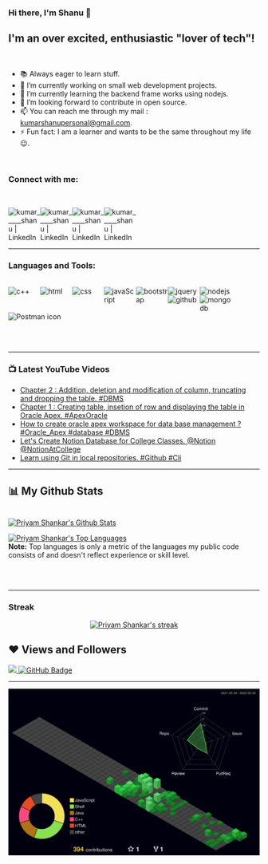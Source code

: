 ### Hi there, I'm Shanu 👋 
## I'm an over excited, enthusiastic "lover of tech"!

<br>

- 📚  Always eager to learn stuff.
- 🔭 I’m currently working on small web development projects.
- 🌱 I’m currently learning the backend frame works using nodejs.
- 👯 I’m looking forward to contribute in open source.
- 📫 You can reach me through my mail : kumarshanupersonal@gmail.com.
- ⚡ Fun fact: I am a learner and wants to be the same throughout my life 😉.

<br>

### Connect with me:

<br>

[<img align="left" alt="kumar_____shanu | LinkedIn" width="64px" src="https://cdn3.iconfinder.com/data/icons/2018-social-media-logotypes/1000/2018_social_media_popular_app_logo_linkedin-1024.png" />][linkedin]
[<img align="left" alt="kumar_____shanu | LinkedIn" width="64px" src="https://cdn3.iconfinder.com/data/icons/2018-social-media-logotypes/1000/2018_social_media_popular_app_logo_youtube-1024.png" />][youtube]
[<img align="left" alt="kumar_____shanu | LinkedIn" width="64px" src="https://cdn3.iconfinder.com/data/icons/2018-social-media-logotypes/1000/2018_social_media_popular_app_logo_instagram-1024.png" />][instagram]
[<img align="left" alt="kumar_____shanu | LinkedIn" width="64px" src="https://cdn3.iconfinder.com/data/icons/capsocial-round/500/twitter-1024.png" />][twitter]
<br>
<br>
<br>
<br>



---
### Languages and Tools:

<!-- languages and tools -->

<br>

<img align="left" alt="c++" width="64px" src="https://cdn.worldvectorlogo.com/logos/c.svg" />
<img align="left" alt="html" width="64px" src="https://cdn1.iconfinder.com/data/icons/logotypes/32/badge-html-5-1024.png" />
<img align="left" alt="css" width="64px" src="https://cdn1.iconfinder.com/data/icons/logotypes/32/badge-css-3-1024.png" />
<img align="left" alt="javaScript" width="64px" src="https://cdn2.iconfinder.com/data/icons/designer-skills/128/code-programming-javascript-software-develop-command-language-4096.png" />
<img align="left" alt="bootstrap" width="64px" src="https://camo.githubusercontent.com/84746920d1a9906680c387b3cc8753ee842e996fc8915abd295011e15b594b74/68747470733a2f2f676574626f6f7473747261702e636f6d2f646f63732f352e312f6173736574732f6272616e642f626f6f7473747261702d6c6f676f2d736861646f772e706e67" />
<img align="left" alt="jquery" width="64px" src="https://cdn3.iconfinder.com/data/icons/popular-services-brands/512/jquery-4096.png" />
<img align="left" alt="nodejs" width="64px" src="https://cdn0.iconfinder.com/data/icons/designer-skills/128/node-js-1024.png" />
<!-- ![Express icon]() -->
<img align="left" alt="github" width="64px" src="https://cdn4.iconfinder.com/data/icons/logos-3/512/mongodb-2-4096.png" />
<img align="left" alt="mongodb" width="64px" src="https://cdn2.iconfinder.com/data/icons/designer-skills/128/github-repository-svn-manage-files-contribute-branch-1024.png" />

![Postman icon](https://www.vectorlogo.zone/logos/getpostman/getpostman-icon.svg)

<br>
<br>



---

### 📺  Latest YouTube Videos

<!-- YOUTUBE:START -->
- [Chapter 2 : Addition, deletion and modification of column, truncating and dropping the table. #DBMS](https://www.youtube.com/watch?v=5BOkmOSgybc)
- [Chapter 1 : Creating table, insetion of row and displaying the table in Oracle Apex. #ApexOracle](https://www.youtube.com/watch?v=DTwi-jojsqI)
- [How to create oracle apex workspace for data base management ? #Oracle_Apex #database #DBMS](https://www.youtube.com/watch?v=kCM63DZgR8s)
- [Let&#39;s Create Notion Database for College Classes. @Notion @NotionAtCollege](https://www.youtube.com/watch?v=WNPkhB3eba4)
- [Learn using Git in local repositories. #Github #Cli](https://www.youtube.com/watch?v=m8gWEF1Y6Ek)
<!-- YOUTUBE:END -->

---

## 📊 My Github Stats

  <br/>
    <a href="https://github.com/Kr-Shanu/"><img alt="Priyam Shankar's Github Stats" src="https://github-readme-stats.vercel.app/api?username=Kr-Shanu&show_icons=true&count_private=true&theme=react&hide_border=true&bg_color=0D1117" /></a>

  <a href="https://github.com/Kr-Shanu/"><img alt="Priyam Shankar's Top Languages" src="https://github-readme-stats.vercel.app/api/top-langs/?username=Kr-Shanu&langs_count=8&count_private=true&layout=compact&theme=react&hide_border=true&bg_color=0D1117" /></a>
  <br/>
  <b>Note:</b> Top languages is only a metric of the languages my public code consists of and doesn't reflect experience or skill level.


<br/>
<br/>
    <a href="https://github.com/Kr-Shanu/>
<img alt="Priyam Shankar's Activity Graph" src="https://activity-graph.herokuapp.com/graph?username=Kr-Shanu&bg_color=0D1117&color=5BCDEC&line=5BCDEC&point=FFFFFF&hide_border=true" /></a>

---
  ### Streak
  
  <p align="center">
    <a href="https://github.com/Kr-Shanu/>
        <img title="🔥 Get streak stats for your profile at git.io/streak-stats" alt="Priyam Shankar's streak" src="https://github-readme-streak-stats.herokuapp.com/?user=Kr-Shanu&theme=black-ice&hide_border=true&stroke=0000&background=060A0CD0"/>
    </a>
</p>
                                                                                                     
<p align="center">
    <a href="https://github.com/Kr-Shanu/github-readme-streak-stats">
        <img title="🔥 Get streak stats for your profile at git.io/streak-stats" alt="Priyam Shankar's streak" src="https://github-readme-streak-stats.herokuapp.com/?user=Kr-Shanu&theme=black-ice&hide_border=true&stroke=0000&background=060A0CD0"/>
    </a>
</p>


## ❤ Views and Followers
<a href="https://github.com/Meghna-DAS/github-profile-views-counter">
    <img src="https://komarev.com/ghpvc/?username=Kr-Shanu">
</a>
<a href="https://github.com/Kr-Shanu?tab=followers"><img src="https://img.shields.io/github/followers/Kr-Shanu?label=Followers&style=social" alt="GitHub Badge"></a>

---
  
![](./profile-3d-contrib/profile-night-green.svg)
  


[twitter]: https://twitter.com/kumar_____shanu
[youtube]: https://www.youtube.com/channel/UCnT6Z9ay-snq1c0lZkEtYjg
[instagram]: https://www.instagram.com/kumar_____shanu/
[linkedin]: https://www.linkedin.com/in/kumar-shanu-011423189/
[gmail]:kumarshanupersonal@gmail.com
